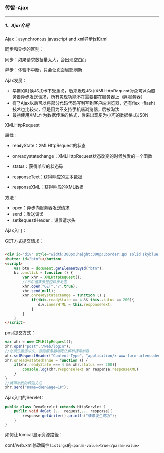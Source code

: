 ### 传智-Ajax

<hr>

##### 1、Ajax介绍

Ajax：asynchronous javascript and xml异步js和xml

同步和异步的区别：

同步：如果请求数据量太大，会出现空白页

异步：体验不中断，只会让页面局部刷新



Ajax发展：

+ 早期的时候JS技术不受重视，后来发现JS中XMLHttpRequest对象可以向服务器异步发送请求，所有实现功能不在需要都在服务器上（胖服务器）
+ 有了Ajax以后可以将部分代码代码写到写到客户端浏览器，还有flex（flash）技术也比较火，但是因为不支持手机端浏览器，后被淘汰
+ 最初使用XML作为数据传递的格式，后来出现更为小巧的数据格式JSON



XMLHttpRequest

属性：

+ readyState：XMLHttpRequest的状态

+ onreadystatechange：XMLHttpRequest状态改变的时候触发的一个函数
+ status：获得响应的状态码
+ responseText：获得响应的文本数据
+ responseXML：获得响应的XML数据

方法：

+ open：异步向服务器发送请求
+ send：发送请求
+ setRequestHeader：设置请求头



Ajax入门：

GET方式提交请求：

```html

<div id="div" style="width:300px;height:300px;border:1px solid skyblue;"></div>
<button id="btn"></button>
<script>
    var btn = document.getElementById("btn");
    btn.onclick = function () {
        var xhr = XMLHttpRequest();
        //布尔值表示是否异步发送
        xhr.open("GET","/",true);
        xhr.send(null);
        xhr.onreadystatechange = function () {
            if(this.readyState == 4 && this.status == 200){
               div.innerHTML = this.responseText;
            }
        }
    }
</script>

```

post提交方式：

```js
var xhr = new XMLHttpRequest();
xhr.open("post","/web/login");
//必须设置请求头，否则服务器端无法解析携带参数
xhr.setRequestHeader("Content-Type", "application/x-www-form-urlencoded");
xhr.onreadystatechange = function () {
    if(xhr.readyState === 4 && xhr.status === 200){
        console.log(xhr.responseText or response.responseXML)
    }
}
//携带参数的传送方法
xhr.send("name=chen&age=18");
```



Ajax入门的Servlet：

```java
public class DemoServlet extends HttpServlet {
    public void doGet (... request,... response){
        response.getWriter().println("请求发生成功");
    }
}
```



如何让Tomcat显示资源路径：

conf/web.xml修改属性`listings`的`<param-value>true</param-value>`



